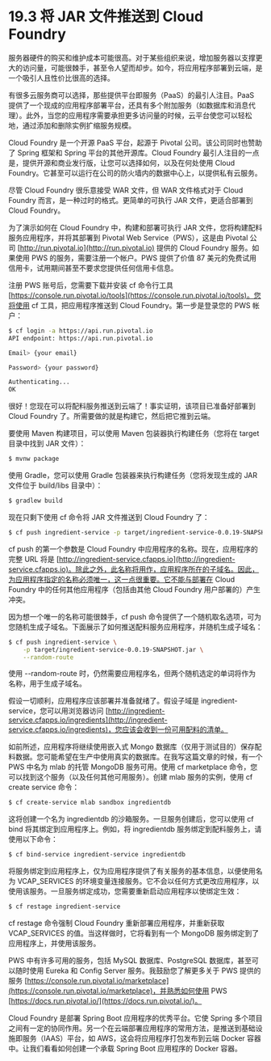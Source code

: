 # 19.3 将 JAR 文件推送到 Cloud Foundry

服务器硬件的购买和维护成本可能很高。对于某些组织来说，增加服务器以支撑更大的访问量，可能很棘手，甚至令人望而却步。如今，将应用程序部署到云端，是一个吸引人且性价比很高的选择。

有很多云服务商可以选择，那些提供平台即服务（PaaS）的最引人注目。PaaS 提供了一个现成的应用程序部署平台，还具有多个附加服务（如数据库和消息代理）。此外，当您的应用程序需要承担更多访问量的时候，云平台使您可以轻松地，通过添加和删除实例扩缩服务规模。

Cloud Foundry 是一个开源 PaaS 平台，起源于 Pivotal 公司。该公司同时也赞助了 Spring 框架和 Spring 平台的其他开源库。Cloud Foundry 最引人注目的一点是，提供开源和商业发行版，让您可以选择如何，以及在何处使用 Cloud Foundry。它甚至可以运行在公司的防火墙内的数据中心上，以提供私有云服务。

尽管 Cloud Foundry 很乐意接受 WAR 文件，但 WAR 文件格式对于 Cloud Foundry 而言，是一种过时的格式。更简单的可执行 JAR 文件，更适合部署到 Cloud Foundry。

为了演示如何在 Cloud Foundry 中，构建和部署可执行 JAR 文件，您将构建配料服务应用程序，并将其部署到 Pivotal Web Service（PWS），这是由 Pivotal 公司 [http://run.pivotal.io](http://run.pivotal.io) 提供的 Cloud Foundry 服务。如果使用 PWS 的服务，需要注册一个帐户。PWS 提供了价值 87 美元的免费试用信用卡，试用期间甚至不要求您提供任何信用卡信息。

注册 PWS 账号后，您需要下载并安装 cf 命令行工具 [https://console.run.pivotal.io/tools](https://console.run.pivotal.io/tools)。您将使用 cf 工具，把应用程序推送到 Cloud Foundry。第一步是登录您的 PWS 帐户：

```bash
$ cf login -a https://api.run.pivotal.io
API endpoint: https://api.run.pivotal.io

Email> {your email}

Password> {your password}

Authenticating...
OK
```

很好！您现在可以将配料服务推送到云端了！事实证明，该项目已准备好部署到 Cloud Foundry 了。所需要做的就是构建它，然后把它推到云端。

要使用 Maven 构建项目，可以使用 Maven 包装器执行构建任务（您将在 target 目录中找到 JAR 文件）：

```bash
$ mvnw package
```

使用 Gradle，您可以使用 Gradle 包装器来执行构建任务（您将发现生成的 JAR 文件位于 build/libs 目录中）：

```bash
$ gradlew build
```

现在只剩下使用 cf 命令将 JAR 文件推送到 Cloud Foundry 了：

```bash
$ cf push ingredient-service -p target/ingredient-service-0.0.19-SNAPSHOT.jar
```

cf push 的第一个参数是 Cloud Foundry 中应用程序的名称。现在，应用程序的完整 URL 将是 [http://ingredient-service.cfapps.io](http://ingredient-service.cfapps.io)。除此之外，此名称将用作，应用程序所在的子域名。因此，为应用程序指定的名称必须唯一，这一点很重要。它不能与部署在 Cloud Foundry 中的任何其他应用程序（包括由其他 Cloud Foundry 用户部署的）产生冲突。

因为想一个唯一的名称可能很棘手，cf push 命令提供了一个随机取名选项，可为您随机生成子域名。下面展示了如何推送配料服务应用程序，并随机生成子域名：

```bash
$ cf push ingredient-service \
    -p target/ingredient-service-0.0.19-SNAPSHOT.jar \
    --random-route
```

使用 --random-route 时，仍然需要应用程序名，但两个随机选定的单词将作为名称，用于生成子域名。

假设一切顺利，应用程序应该部署并准备就绪了。假设子域是 ingredient-service，您可以用浏览器访问 [http://ingredient-service.cfapps.io/ingredients](http://ingredient-service.cfapps.io/ingredients)，您应该会收到一份可用配料的清单。

如前所述，应用程序将继续使用嵌入式 Mongo 数据库（仅用于测试目的）保存配料数据。您可能希望在生产中使用真实的数据库。在我写这篇文章的时候，有一个 PWS 中名为 mlab 的托管 MongoDB 服务可用。使用 cf marketplace 命令，您可以找到这个服务（以及任何其他可用服务）。创建 mlab 服务的实例，使用 cf create service 命令：

```bash
$ cf create-service mlab sandbox ingredientdb
```

这将创建一个名为 ingredientdb 的沙箱服务。一旦服务创建后，您可以使用 cf bind 将其绑定到应用程序上。例如，将 ingredientdb 服务绑定到配料服务上，请使用以下命令：

```bash
$ cf bind-service ingredient-service ingredientdb
```

将服务绑定到应用程序上，仅为应用程序提供了有关服务的基本信息，以便使用名为 VCAP_SERVICES 的环境变量连接服务。它不会以任何方式更改应用程序，以使用该服务。一旦服务绑定成功，您需要重新启动应用程序以使绑定生效：

```bash
$ cf restage ingredient-service
```

cf restage 命令强制 Cloud Foundry 重新部署应用程序，并重新获取 VCAP_SERVICES 的值。当这样做时，它将看到有一个 MongoDB 服务绑定到了应用程序上，并使用该服务。

PWS 中有许多可用的服务，包括 MySQL 数据库、PostgreSQL 数据库，甚至可以随时使用 Eureka 和 Config Server 服务。我鼓励您了解更多关于 PWS 提供的服务 [https://console.run.pivotal.io/marketplace](https://console.run.pivotal.io/marketplace)，并熟悉如何使用 PWS [https://docs.run.pivotal.io/](https://docs.run.pivotal.io/)。

Cloud Foundry 是部署 Spring Boot 应用程序的优秀平台。它使 Spring 多个项目之间有一定的协同作用。另一个在云端部署应用程序的常用方法，是推送到基础设施即服务（IAAS）平台，如 AWS，这会将应用程序打包发布到云端 Docker 容器中。让我们看看如何创建一个承载 Spring Boot 应用程序的 Docker 容器。
